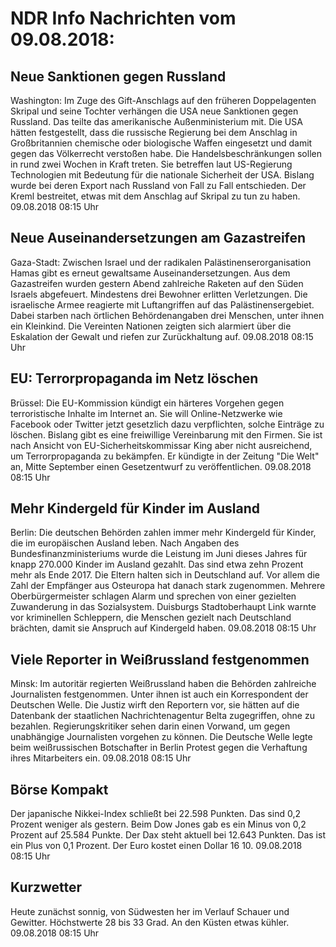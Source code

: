 # NDR Info Nachrichten vom 09.08.2018:


## Neue Sanktionen gegen Russland
Washington: Im Zuge des Gift-Anschlags auf den früheren Doppelagenten Skripal und seine Tochter verhängen die USA neue Sanktionen gegen Russland. Das teilte das amerikanische Außenministerium mit. Die USA hätten festgestellt, dass die russische Regierung bei dem Anschlag in Großbritannien chemische oder biologische Waffen eingesetzt und damit gegen das Völkerrecht verstoßen habe. Die Handelsbeschränkungen sollen in rund zwei Wochen in Kraft treten. Sie betreffen laut US-Regierung Technologien mit Bedeutung für die nationale Sicherheit der USA. Bislang wurde bei deren Export nach Russland von Fall zu Fall entschieden. Der Kreml bestreitet, etwas mit dem Anschlag auf Skripal zu tun zu haben. 09.08.2018 08:15 Uhr 

## Neue Auseinandersetzungen am Gazastreifen
Gaza-Stadt: Zwischen Israel und der radikalen Palästinenserorganisation Hamas gibt es erneut gewaltsame Auseinandersetzungen. Aus dem Gazastreifen wurden gestern Abend zahlreiche Raketen auf den Süden Israels abgefeuert. Mindestens drei Bewohner erlitten Verletzungen. Die israelische Armee reagierte mit Luftangriffen auf das Palästinensergebiet. Dabei starben nach örtlichen Behördenangaben drei Menschen, unter ihnen ein Kleinkind. Die Vereinten Nationen zeigten sich alarmiert über die Eskalation der Gewalt und riefen zur Zurückhaltung auf. 09.08.2018 08:15 Uhr 

## EU: Terrorpropaganda im Netz löschen
Brüssel: Die EU-Kommission kündigt ein härteres Vorgehen gegen terroristische Inhalte im Internet an. Sie will Online-Netzwerke wie Facebook oder Twitter jetzt gesetzlich dazu verpflichten, solche Einträge zu löschen. Bislang gibt es eine freiwillige Vereinbarung mit den Firmen. Sie ist nach Ansicht von EU-Sicherheitskommissar King aber nicht ausreichend, um Terrorpropaganda zu bekämpfen. Er kündigte in der Zeitung "Die Welt" an, Mitte September einen Gesetzentwurf zu veröffentlichen. 09.08.2018 08:15 Uhr 

## Mehr Kindergeld für Kinder im Ausland
Berlin: Die deutschen Behörden zahlen immer mehr Kindergeld für Kinder, die im europäischen Ausland leben. Nach Angaben des Bundesfinanzministeriums wurde die Leistung im Juni dieses Jahres für knapp 270.000 Kinder im Ausland gezahlt. Das sind etwa zehn Prozent mehr als Ende 2017. Die Eltern halten sich in Deutschland auf. Vor allem die Zahl der Empfänger aus Osteuropa hat danach stark zugenommen. Mehrere Oberbürgermeister schlagen Alarm und sprechen von einer gezielten Zuwanderung in das Sozialsystem. Duisburgs Stadtoberhaupt Link warnte vor kriminellen Schleppern, die Menschen gezielt nach Deutschland brächten, damit sie Anspruch auf Kindergeld haben. 09.08.2018 08:15 Uhr 

## Viele Reporter in Weißrussland festgenommen
Minsk: Im autoritär regierten Weißrussland haben die Behörden zahlreiche Journalisten festgenommen. Unter ihnen ist auch ein Korrespondent der Deutschen Welle. Die Justiz wirft den Reportern vor, sie hätten auf die Datenbank der staatlichen Nachrichtenagentur Belta zugegriffen, ohne zu bezahlen. Regierungskritiker sehen darin einen Vorwand, um gegen unabhängige Journalisten vorgehen zu können. Die Deutsche Welle legte beim weißrussischen Botschafter in Berlin Protest gegen die Verhaftung ihres Mitarbeiters ein. 09.08.2018 08:15 Uhr 

## Börse Kompakt
Der japanische Nikkei-Index schließt bei 22.598 Punkten. Das sind  0,2 Prozent weniger als gestern. Beim Dow Jones gab es ein Minus von 0,2 Prozent auf 25.584 Punkte. Der Dax steht aktuell bei 12.643 Punkten. Das ist ein Plus von 0,1 Prozent. Der Euro kostet einen Dollar 16 10. 09.08.2018 08:15 Uhr 

## Kurzwetter
Heute zunächst sonnig, von Südwesten her im Verlauf Schauer und Gewitter. Höchstwerte 28 bis 33 Grad. An den Küsten etwas kühler. 09.08.2018 08:15 Uhr 
